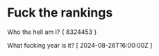 # Fuck the rankings

Who the hell am I?
{ 8324453 }

What fucking year is it?
[ 2024-08-26T16:00:00Z ]
